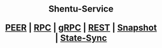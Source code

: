 <h1 align="center"> Shentu-Service
  
 [PEER](https://github.com/YTWOFUND/Shentu-Service/blob/main/Shentu-Peer.md)   |   [RPC]()   |   [gRPC]()    |   [REST]()    |   [Snapshot]()   |   [State-Sync]()
